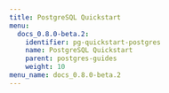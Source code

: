 ```yaml
---
title: PostgreSQL Quickstart
menu:
  docs_0.8.0-beta.2:
    identifier: pg-quickstart-postgres
    name: PostgreSQL Quickstart
    parent: postgres-guides
    weight: 10
menu_name: docs_0.8.0-beta.2
---
```

